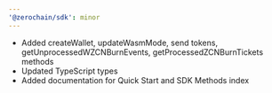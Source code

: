 ```yaml
---
'@zerochain/sdk': minor
---
```


- Added createWallet, updateWasmMode, send tokens, getUnprocessedWZCNBurnEvents, getProcessedZCNBurnTickets methods
- Updated TypeScript types
- Added documentation for Quick Start and SDK Methods index
